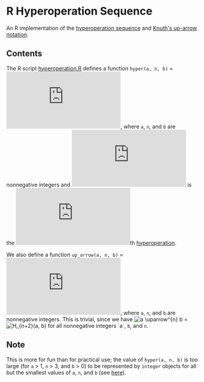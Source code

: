 R Hyperoperation Sequence
=============================

An R implementation of the [hyperoperation sequence](https://en.wikipedia.org/wiki/Hyperoperation) and [Knuth's up-arrow notation](https://en.wikipedia.org/wiki/Knuth%27s_up-arrow_notation).

## Contents

The R script [hyperoperation.R](hyperoperation.R) defines a function `hyper(a, n, b)` = ![H_n(a, b)](https://latex.codecogs.com/gif.latex?H_n(a,&space;b)), where `a`, `n`, and `b` are nonnegative integers and ![H_n](https://latex.codecogs.com/gif.latex?H_n) is the ![n](https://latex.codecogs.com/gif.latex?n)th [hyperoperation](https://en.wikipedia.org/wiki/Hyperoperation).

We also define a function `up_arrow(a, n, b)` = ![a \uparrow^n b](https://latex.codecogs.com/gif.latex?a%20%5Cuparrow%5En%20b), where `a`, `n`, and `b` are nonnegative integers.
This is trivial, since we have ![a \uparrow^{n} b](https://latex.codecogs.com/gif.latex?a&space;\uparrow^{n}&space;b) = ![H_{n+2}(a, b)](https://latex.codecogs.com/gif.latex?H_{n+2}(a,&space;b)) for all nonnegative integers `a`, `b`, and `n`.

## Note

This is more for fun than for practical use; the value of `hyper(a, n, b)` is too large (for `a` > 1, `n` > 3, and `b` > 0) to be represented by `integer` objects for all but the smallest values of `a`, `n`, and `b` (see [here](https://en.wikipedia.org/wiki/Knuth%27s_up-arrow_notation#Tables_of_values)).
